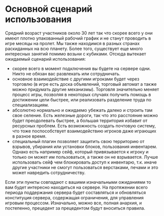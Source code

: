 # Основной сценарий использования



Средний возраст участников около 30 лет так что скорее всего у они имеют плотно упакованный рабочий график и не станут проводить в игре месяцы на пролет. Мы также находимся в разных странах раскиданных на всю планету. Более того, существует еще много интересных занятий помимо возьни с кубиками. Отсюда вытекает ожидаемый сценарий использования:

- скорее всего в момент подключения вы будете на сервере одни. Никто не обязан вас развлекать или сотрудничать.
- основное взаимодействие с другими игроками будет через торговлю (в игре есть доска объявлений, торговый автомат а также можно придумать другие механизмы). Торговля значительно меняет процесс игры, позволяя в некоторых случаях получить помощь в достижении цели быстрее, или реализовать разделение труда по специализациям.
- абсолютно нормально и ожидаемо убежать далеко и строить там свое селение. Есть железные дороги, так что это расстояние можно будет преодолевать быстрее, а большая территория избавит от ресурсных проблем. Есть возможность создать почтовую систему, что тоже поспособствует взаимодействию игроков даже играющих в разное время.
- специальный плагин позволяет защитить свою территорию от взрывов, убирания или установки блоков, пользования инвентарем. Однако есть например сейф, который привязывается к игроку и только он может им пользоваться, а также он не взрывается. Лучше использовать сейф чем блокировать доступ к инвентарю, т.к. иначе другие участники не смогут пользоваться верстаками, печами и это может навредить сотрудничеству.



Если эти пункты совпадают с вашими изначальными ожиданиями то вам будет интересно находиться на сервере. На протяжении всего периода поддержания сервера будет составляться и обновляться конституция сервера, содержащая ограничения, для управления игровым процессом. Изначально, можно все, полная анархия, и постепенно, прецедент за прецедентом будут вноситься правила.

